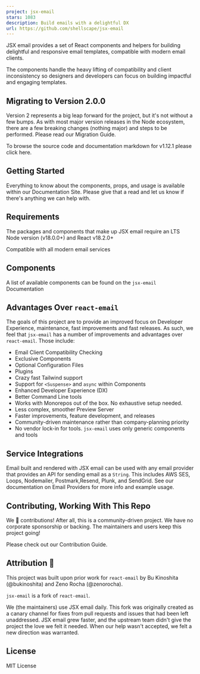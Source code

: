 ```yaml
---
project: jsx-email
stars: 1083
description: Build emails with a delightful DX
url: https://github.com/shellscape/jsx-email
---
```


  
  

JSX email provides a set of React components and helpers for building delightful and responsive email templates, compatible with modern email clients.  
  
The components handle the heavy lifting of compatibility and client inconsistency so designers and developers can focus on building impactful and engaging templates.  

Migrating to Version 2.0.0
--------------------------

Version 2 represents a big leap forward for the project, but it's not without a few bumps. As with most major version releases in the Node ecosystem, there are a few breaking changes (nothing major) and steps to be performed. Please read our Migration Guide.

To browse the source code and documentation markdown for v1.12.1 please click here.

Getting Started
---------------

Everything to know about the components, props, and usage is available within our Documentation Site. Please give that a read and let us know if there's anything we can help with.

Requirements
------------

The packages and components that make up JSX email require an LTS Node version (v18.0.0+) and React v18.2.0+

  
  
Compatible with all modern email services  
  

Components
----------

A list of available components can be found on the `jsx-email` Documentation

Advantages Over `react-email`
-----------------------------

The goals of this project are to provide an improved focus on Developer Experience, maintenance, fast improvements and fast releases. As such, we feel that `jsx-email` has a number of improvements and advantages over `react-email`. Those include:

-   Email Client Compatibility Checking
-   Exclusive Components
-   Optional Configuration Files
-   Plugins
-   Crazy fast Tailwind support
-   Support for `<Suspense>` and `async` within Components
-   Enhanced Developer Experience (DX)
-   Better Command Line tools
-   Works with Monorepos out of the box. No exhaustive setup needed.
-   Less complex, smoother Preview Server
-   Faster improvements, feature development, and releases
-   Community-driven maintenance rather than company-planning priority
-   No vendor lock-in for tools. `jsx-email` uses only generic components and tools

Service Integrations
--------------------

Email built and rendered with JSX email can be used with any email provider that provides an API for sending email as a `String`. This includes AWS SES, Loops, Nodemailer, Postmark,Resend, Plunk, and SendGrid. See our documentation on Email Providers for more info and example usage.

Contributing, Working With This Repo
------------------------------------

We 💛 contributions! After all, this is a community-driven project. We have no corporate sponsorship or backing. The maintainers and users keep this project going!

Please check out our Contribution Guide.

Attribution 🧡
--------------

This project was built upon prior work for `react-email` by Bu Kinoshita (@bukinoshita) and Zeno Rocha (@zenorocha).

`jsx-email` is a fork of `react-email`.

We (the maintainers) use JSX email daily. This fork was originally created as a canary channel for fixes from pull requests and issues that had been left unaddressed. JSX email grew faster, and the upstream team didn't give the project the love we felt it needed. When our help wasn't accepted, we felt a new direction was warranted.

License
-------

MIT License
